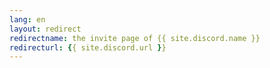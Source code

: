 ```yaml
---
lang: en
layout: redirect
redirectname: the invite page of {{ site.discord.name }}
redirecturl: {{ site.discord.url }}
---
```

